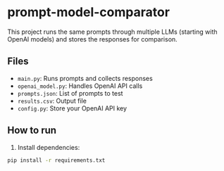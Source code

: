 # prompt-model-comparator

This project runs the same prompts through multiple LLMs (starting with OpenAI models) and stores the responses for comparison.

## Files
- `main.py`: Runs prompts and collects responses
- `openai_model.py`: Handles OpenAI API calls
- `prompts.json`: List of prompts to test
- `results.csv`: Output file
- `config.py`: Store your OpenAI API key

## How to run
1. Install dependencies:
```bash
pip install -r requirements.txt
